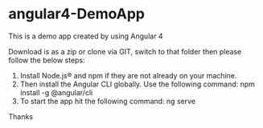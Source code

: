 # angular4-DemoApp
This is a demo app created by using Angular 4

Download is as a zip or clone via GIT, switch to that folder then please follow the below steps:

1. Install Node.js® and npm if they are not already on your machine.
2. Then install the Angular CLI globally. Use the following command:
    npm install -g @angular/cli
3. To start the app hit the following command:
    ng serve

Thanks
